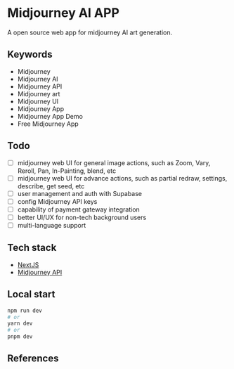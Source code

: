 # Midjourney AI APP

A open source web app for midjourney AI art generation.

## Keywords

- Midjourney
- Midjourney AI
- Midjourney API
- Midjourney art
- Midjourney UI
- Midjourney App
- Midjourney App Demo
- Free Midjourney App

## Todo

- [ ] midjourney web UI for general image actions, such as Zoom, Vary, Reroll, Pan, In-Painting, blend, etc
- [ ] midjourney web UI for advance actions, such as partial redraw, settings, describe, get seed, etc
- [ ] user management and auth with Supabase
- [ ] config Midjourney API keys
- [ ] capability of payment gateway integration
- [ ] better UI/UX for non-tech background users
- [ ] multi-language support

## Tech stack

- [NextJS](https://nextjs.org/)
- [Midjourney API](https://www.mymidjourney.ai/)

## Local start

```bash
npm run dev
# or
yarn dev
# or
pnpm dev
```

## References
